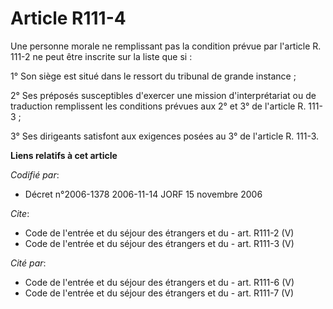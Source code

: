 # Article R111-4

Une personne morale ne remplissant pas la condition prévue par l'article R. 111-2 ne peut être inscrite sur la liste que si :

1° Son siège est situé dans le ressort du tribunal de grande instance ;

2° Ses préposés susceptibles d'exercer une mission d'interprétariat ou de traduction remplissent les conditions prévues aux
2° et 3° de l'article R. 111-3 ;

3° Ses dirigeants satisfont aux exigences posées au 3° de l'article R. 111-3.

**Liens relatifs à cet article**

_Codifié par_:

  - Décret n°2006-1378 2006-11-14 JORF 15 novembre 2006

_Cite_:

  - Code de l'entrée et du séjour des étrangers et du  - art. R111-2 (V)
  - Code de l'entrée et du séjour des étrangers et du  - art. R111-3 (V)

_Cité par_:

  - Code de l'entrée et du séjour des étrangers et du  - art. R111-6 (V)
  - Code de l'entrée et du séjour des étrangers et du  - art. R111-7 (V)
